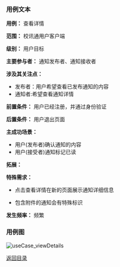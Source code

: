 ### 用例文本

**用例：** 查看详情

**范围：** 校讯通用户客户端

**级别：** 用户目标

**主要参与者：** 通知发布者、通知接收者

**涉及其关注点：**

- 发布者：用户希望查看已发布通知的内容
- 通知者:希望查看通知详情

**前置条件：** 用户已经注册，并通过身份验证

**后置条件：** 用户退出页面

**主成功场景：**

- 用户(发布者)确认通知的内容
- 用户(接受者)通知标记已读

**拓展：**
 


**特殊需求：** 

- 点击查看详情在新的页面展示通知详细信息
	
- 包含附件的通知会有特殊标识	

**发生频率：** 频繁



### 用例图

![useCase_viewDetails](https://azurlin.oss-cn-beijing.aliyuncs.com/2019ldu_SE/usecase_image/uci_viewdetails.jpg)



[返回目录](README.md)